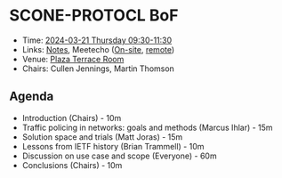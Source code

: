 # SCONE-PROTOCL BoF

* Time: [2024-03-21 Thursday 09:30-11:30](https://datatracker.ietf.org/meeting/119/session/32108.ics)
* Links: [Notes](https://notes.ietf.org/notes-ietf-119-sconepro), Meetecho ([On-site](https://meetings.conf.meetecho.com/onsite119/?session=32108), [remote](https://meetings.conf.meetecho.com/ietf119/?session=32108))
* Venue: [Plaza Terrace Room](https://datatracker.ietf.org/meeting/119/floor-plan?room=plaza-terrace-room)
* Chairs: Cullen Jennings, Martin Thomson

## Agenda

* Introduction (Chairs) - 10m
* Traffic policing in networks: goals and methods (Marcus Ihlar) - 15m
* Solution space and trials (Matt Joras) - 15m
* Lessons from IETF history (Brian Trammell) - 10m
* Discussion on use case and scope (Everyone) - 60m
* Conclusions (Chairs) - 10m
